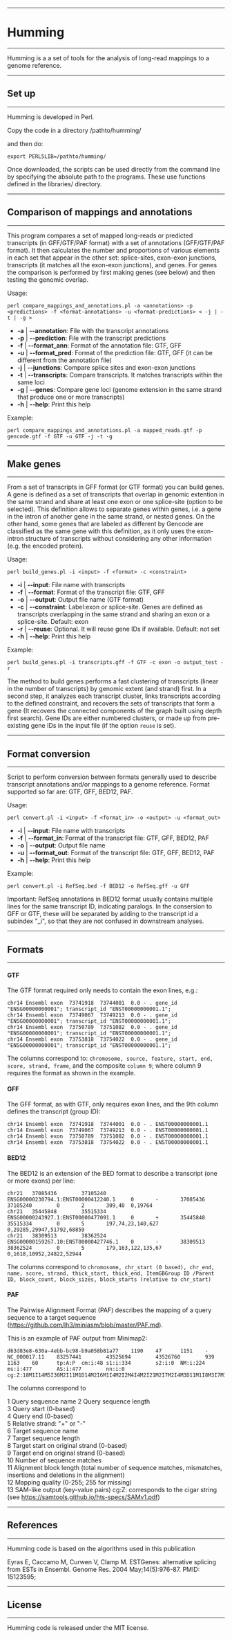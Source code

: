 ----------------------------
# Humming
----------------------------

Humming is a a set of tools for the analysis of long-read mappings to a genome reference. 

----------------------------
## Set up
----------------------------

Humming is developed in Perl.

Copy the code in a directory /pathto/humming/

and then do:
```
export PERL5LIB=/pathto/humming/
```

Once downloaded, the scripts can be used directly from the command line by specifying the absolute path to the programs. These use functions
defined in the libraries/ directory. 

----------------------------------------
## Comparison of mappings and annotations
----------------------------------------

This program compares a set of mapped long-reads or predicted transcripts (in GFF/GTF/PAF format) with a set of
annotations (GFF/GTF/PAF format). It then calculates the number and proportions of various elements in each set
that appear in the other set: splice-sites, exon-exon junctions, transcripts (it matches all the exon-exon junctions), 
and genes. For genes the comparison is performed by first making genes (see below) and then testing the genomic overlap. 

Usage: 

```
perl compare_mappings_and_annotations.pl -a <annotations> -p <predictions> -f <format-annotations> -u <format-predictions> < -j | -t | -g >
```

- **-a** | **--annotation**:	File with the transcript annotations
- **-p** | **--prediction**:	File with the transcript predictions
- **-f** | **--format_ann**: 	Format of the annotation file: GTF, GFF
- **-u** | **--format_pred**:  	Format of the prediction file: GTF, GFF (it can be different from the annotation file)
- **-j** | **--junctions**:	Compare splice sites and exon-exon junctions
- **-t** | **--transcripts**:	Compare transcripts. It matches transcripts within the same loci
- **-g** | **--genes**:		Compare gene loci (genome extension in the same strand that produce one or more transcripts)
- **-h** | **--help**:		Print this help

Example:

```
perl compare_mappings_and_annotations.pl -a mapped_reads.gtf -p gencode.gtf -f GTF -u GTF -j -t -g
```

----------------------------
## Make genes
----------------------------

From a set of transcripts in GFF format (or GTF format) you can build genes. A gene is defined
as a set of transcripts that overlap in genomic extention in the same strand and share
at least one exon or one splice-site (option to be selected). This definition allows to separate 
genes within genes, i.e. a gene in the intron of another gene in the same strand, or nested genes.
On the other hand, some genes that are labeled as different by Gencode are classified as the same gene with this definition, as
it only uses the exon-intron structure of transcripts without considering any other information (e.g. the encoded protein). 

Usage: 

```
perl build_genes.pl -i <input> -f <format> -c <constraint>
```

- **-i** | **--input**:      File name with transcripts
- **-f** | **--format**:     Format of the transcript file: GTF, GFF
- **-o** | **--output**:     Output file name (GTF format)
- **-c** | **--constraint**: Label:exon or splice-site. Genes are defined as transcripts overlapping
                             in the same strand and sharing an exon or a splice-site. Default: exon
- **-r** | **--reuse**:      Optional. It will reuse gene IDs if available. Default: not set
- **-h** | **--help**:       Print this help

Example: 

```
perl build_genes.pl -i transcripts.gff -f GTF -c exon -o output_test -r
```

The method to build genes performs a fast clustering of transcripts (linear in the number of transcripts)
by genomic extent (and strand) first. In a second step, it analyzes each transcript cluster, links 
transcripts according to the defined constraint, and recovers the sets of transcripts that form a gene 
(It recovers the connected components of the graph built using depth first search). Gene IDs are either numbered clusters,
or made up from pre-existing gene IDs in the input file (if the option `reuse` is set).


----------------------------
## Format conversion
----------------------------

Script to perform conversion between formats generally used to describe transcript annotations and/or mappings to a genome reference.
Format supported so far are: GTF, GFF, BED12, PAF.

Usage:

```
perl convert.pl -i <input> -f <format_in> -o <output> -u <format_out>
```

- **-i** | **--input**:      File name with transcripts
- **-f** | **--format_in**:  Format of the transcript file: GTF, GFF, BED12, PAF
- **-o** | **--output**:     Output file name
- **-u** | **--format_out**: Format of the transcript file: GTF, GFF, BED12, PAF
- **-h** | **--help**:       Print this help

Example:

```
perl convert.pl -i RefSeq.bed -f BED12 -o RefSeq.gff -u GFF
```

Important: RefSeq annotations in BED12 format usually contains multiple lines for the same transcript ID, indicating
paralogs. In the consersion to GFF or GTF, these will be separated by adding to the transcript id a subindex "_i", so that
they are not confused in downstream analyses. 

----------------------------
## Formats
----------------------------

#### GTF

The GTF format required only needs to contain the exon lines, e.g.:

```
chr14 Ensembl exon  73741918  73744001  0.0 - . gene_id "ENSG00000000001"; transcript_id "ENST00000000001.1";
chr14 Ensembl exon  73749067  73749213  0.0 - . gene_id "ENSG00000000001"; transcript_id "ENST00000000001.1";
chr14 Ensembl exon  73750789  73751082  0.0 - . gene_id "ENSG00000000001"; transcript_id "ENST00000000001.1";
chr14 Ensembl exon  73753818  73754022  0.0 - . gene_id "ENSG00000000001"; transcript_id "ENST00000000001.1";

```
The columns correspond to: `chromosome, source, feature, start, end, score, strand, frame`, and the composite `column 9`; where
column 9 requires the format as shown in the example.


#### GFF

The GFF format, as with GTF, only requires exon lines, and the 9th column defines the transcript (group ID):

```
chr14 Ensembl exon  73741918  73744001  0.0 - . ENST00000000001.1
chr14 Ensembl exon  73749067  73749213  0.0 - . ENST00000000001.1
chr14 Ensembl exon  73750789  73751082  0.0 - . ENST00000000001.1
chr14 Ensembl exon  73753818  73754022  0.0 - . ENST00000000001.1

```


#### BED12


The BED12 is an extension of the BED format to describe a transcript (one or more exons) per line:
```
chr21   37085436        37105240        ENSG00000230794.1:ENST00000412240.1     0       -       37085436        37105240        0       2       309,40  0,19764
chr21   35445848        35515334        ENSG00000243927.1:ENST00000477091.1     0       +       35445848        35515334        0       5       197,74,23,140,627       0,29285,29947,51792,68859
chr21   38309513        38362524        ENSG00000159267.10:ENST00000427746.1    0       -       38309513        38362524        0       5       179,163,122,135,67      0,1618,10952,24822,52944
```

The columns correspond to
`chromosome, chr_start (0 based), chr_end, name, score, strand, thick_start, thick_end, ItemGBGroup ID /Parent ID, block_count, block_sizes, block_starts (relative to chr_start)`


#### PAF

The Pairwise Alignment Format (PAF) describes the mapping of a query sequence to a target sequence (https://github.com/lh3/miniasm/blob/master/PAF.md).

This is an example of PAF output from Minimap2: 

```
d63d83e8-630a-4ebb-bc98-b9a058b81a77    1190    47      1151    -       NC_000017.11    83257441        43525694        43526760        939     1163    60      tp:A:P  cm:i:48 s1:i:334        s2:i:0  NM:i:224        ms:i:477        AS:i:477        nn:i:0  cg:Z:18M1I14M5I36M2I11M1D14M2I6M1I4M2I2M4I4M2I21M2I7M2I4M3D11M1I8M3I7M1I9M1D4M2D2M1D10M3D1M2D10M1I12M7I34M2I16M1I5M1D16M1D5M1D5M1I5M1I2M1I14M1I7M2I11M1D6M1I24M2D17M1I4M1I32M1D3M2I10M2I20M1D3M4I8M1D27M2I3M1D13M1D11M1D31M2D53M4I4M2I4M1I13M1D25M8D4M1D19M6I8M1D4M1D18M2I4M1I18M1D6M1D21M1I1M1I12M1I15M2I15M4I12M2D10M1D20M1I14M1D25M1I7M1D15M2D12M5D6M3D8M2I8M2I12M2I11M1D7M1D4M2I3M1I4M1I8M1D7M2I23M
```

The columns correspond to

1  Query sequence name
2  Query sequence length                                                                                                                                
3  Query start (0-based)                                                                                                                                
4  Query end (0-based)                                                                   
5  Relative strand: "+" or "-"                                                                                                               
6  Target sequence name                                                                                                                                 
7  Target sequence length                                                                                                                               
8  Target start on original strand (0-based)                                                                                                            
9  Target end on original strand (0-based)                                                                                                              
10 Number of sequence matches                                                                                                                           
11 Alignment block length (total number of sequence matches, mismatches, insertions and deletions in the alignment)                                     
12 Mapping quality (0-255; 255 for missing)                                                                                                             
13 SAM-like output (key-value pairs) cg:Z: corresponds to the cigar string (see https://samtools.github.io/hts-specs/SAMv1.pdf)                 


----------------------------
## References
----------------------------

Humming code is based on the algorithms used in this publication

Eyras E, Caccamo M, Curwen V, Clamp M. ESTGenes: alternative splicing from
ESTs in Ensembl. Genome Res. 2004 May;14(5):976-87. PMID: 15123595;


----------------------------
## License
----------------------------

Humming code is released under the MIT license. 





